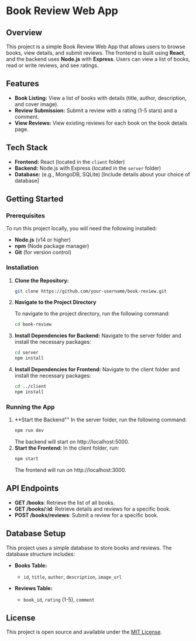 # Book Review Web App

## Overview

This project is a simple Book Review Web App that allows users to browse books, view details, and submit reviews. The frontend is built using **React**, and the backend uses **Node.js** with **Express**. Users can view a list of books, read or write reviews, and see ratings.

## Features

- **Book Listing:** View a list of books with details (title, author, description, and cover image).
- **Review Submission:** Submit a review with a rating (1-5 stars) and a comment.
- **View Reviews:** View existing reviews for each book on the book details page.

## Tech Stack

- **Frontend:** React (located in the `client` folder)
- **Backend:** Node.js with Express (located in the `server` folder)
- **Database:** (e.g., MongoDB, SQLite) [Include details about your choice of database]

## Getting Started

### Prerequisites

To run this project locally, you will need the following installed:

- **Node.js** (v14 or higher)
- **npm** (Node package manager)
- **Git** (for version control)

### Installation

1. **Clone the Repository:**

   ```bash
   git clone https://github.com/your-username/book-review.git

2. **Navigate to the Project Directory**

   To navigate to the project directory, run the following command:
   
   ```bash
   cd book-review
   ```
      
3. **Install Dependencies for Backend:**
   Navigate to the server folder and install the necessary packages:
   ```bash
   cd server
   npm install
   ```
     
4. **Install Dependencies for Frontend:**
   Navigate to the client folder and install the necessary packages:

   ```bash
   cd ../client
   npm install
   ```

### Running the App
1. **Start the Backend""
   In the server folder, run the following command:
   ```bash
   npm run dev
   ```
   The backend will start on http://localhost:5000.
2. **Start the Frontend:**
   In the client folder, run:
   ```bash
   npm start
   ```
   The frontend will run on http://localhost:3000.


## API Endpoints

- **GET /books**: Retrieve the list of all books.
- **GET /books/:id**: Retrieve details and reviews for a specific book.
- **POST /books/reviews**: Submit a review for a specific book.

## Database Setup

This project uses a simple database to store books and reviews. The database structure includes:

- **Books Table:**
  - `id`, `title`, `author`, `description`, `image_url`

- **Reviews Table:**
  - `book_id`, `rating` (1-5), `comment`

## License

This project is open source and available under the [MIT License](https://opensource.org/licenses/MIT).

